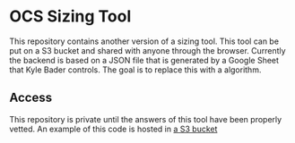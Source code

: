 # OCS Sizing Tool

This repository contains another version of a sizing tool.
This tool can be put on a S3 bucket and shared with anyone through the browser.
Currently the backend is based on a JSON file that is generated by a Google Sheet that Kyle Bader controls. The goal is to replace this with a algorithm.

## Access

This repository is private until the answers of this tool have been properly vetted.
An example of this code is hosted in [a S3 bucket](http://rht-sbu.s3.amazonaws.com/index.html)
